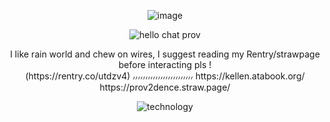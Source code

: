 <div align="center">
  
![image](https://github.com/user-attachments/assets/cdae7af0-efee-4e6f-914b-6337a5256ee9)

![hello chat prov](https://github.com/user-attachments/assets/898873d0-5c0f-4ec0-95b7-a5a7b12a6970)


<div align="center">
I like rain world and chew on wires, I suggest reading my Rentry/strawpage before interacting pls !
  <div align="center">
(https://rentry.co/utdzv4)   ៸៸៸៸៸៸៸៸៸៸៸៸៸៸៸៸៸៸៸៸៸៸៸៸   https://kellen.atabook.org/ 
  <div align="center">
      https://prov2dence.straw.page/
    
  <div align="center">
      
![technology](https://github.com/user-attachments/assets/9e9222c2-55d6-4821-8c3f-f62010468701)
